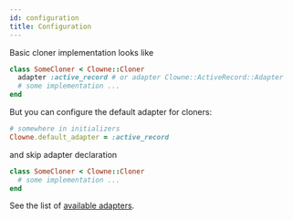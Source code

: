 ```yaml
---
id: configuration
title: Configuration
---
```


Basic cloner implementation looks like

```ruby
class SomeCloner < Clowne::Cloner
  adapter :active_record # or adapter Clowne::ActiveRecord::Adapter
  # some implementation ...
end
```

But you can configure the default adapter for cloners:

```ruby
# somewhere in initializers
Clowne.default_adapter = :active_record
```

and skip adapter declaration

```ruby
class SomeCloner < Clowne::Cloner
  # some implementation ...
end
```
See the list of [available adapters](supported_adapters.md).
